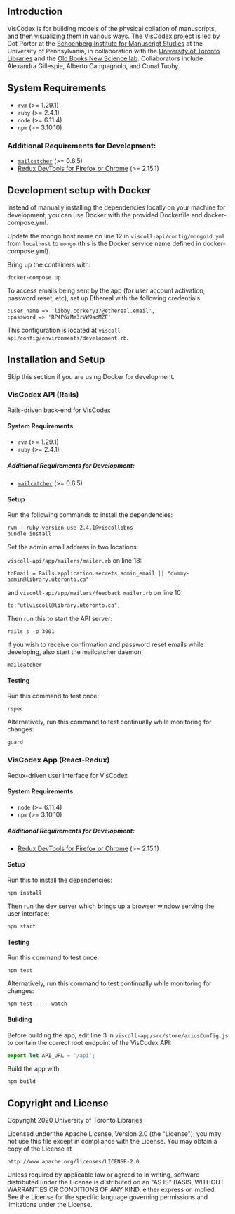 ## Introduction

VisCodex is for building models of the physical collation of manuscripts, and then visualizing them in various ways. The VisCodex project is led by Dot Porter at the [Schoenberg Institute for Manuscript Studies](https://schoenberginstitute.org/) at the University of Pennsylvania, in collaboration with the [University of Toronto Libraries](https://onesearch.library.utoronto.ca/about) and the [Old Books New Science lab](https://oldbooksnewscience.com/). Collaborators include Alexandra Gillespie, Alberto Campagnolo, and Conal Tuohy.

## System Requirements

- `rvm` (>= 1.29.1)
- `ruby` (>= 2.4.1)
- `node` (>= 6.11.4)
- `npm` (>= 3.10.10)

### Additional Requirements for Development:

- [`mailcatcher`](https://mailcatcher.me/) (>= 0.6.5)
- [Redux DevTools for Firefox or Chrome](https://github.com/zalmoxisus/redux-devtools-extension) (>= 2.15.1)

## Development setup with Docker

Instead of manually installing the dependencies locally on your machine for development, you can use Docker with the provided Dockerfile and docker-compose.yml. 

Update the mongo host name on line 12 in `viscoll-api/config/mongoid.yml` from `localhost` to `mongo` (this is the Docker service name defined in docker-compose.yml).

Bring up the containers with:

```
docker-compose up
```

To access emails being sent by the app (for user account activation, password reset, etc), set up Ethereal with the following credentials:

```
:user_name => 'libby.corkery17@ethereal.email',
:password => 'RP4P6zMm3rVW9adMZF'
```
This configuration is located at `viscoll-api/config/environments/development.rb`.

## Installation and Setup

Skip this section if you are using Docker for development.

### VisCodex API (Rails)

Rails-driven back-end for VisCodex

#### System Requirements

- `rvm` (>= 1.29.1)
- `ruby` (>= 2.4.1)

##### Additional Requirements for Development:

- [`mailcatcher`](https://mailcatcher.me/) (>= 0.6.5)

#### Setup

Run the following commands to install the dependencies:
```
rvm --ruby-version use 2.4.1@viscollobns
bundle install
```

Set the admin email address in two locations:

`viscoll-api/app/mailers/mailer.rb` on line 18: 

```
toEmail = Rails.application.secrets.admin_email || "dummy-admin@library.utoronto.ca"
```

and `viscoll-api/app/mailers/feedback_mailer.rb` on line 10:

```
to:"utlviscoll@library.utoronto.ca",
```

Then run this to start the API server:
```
rails s -p 3001
```

If you wish to receive confirmation and password reset emails while developing, also start the mailcatcher daemon:
```
mailcatcher
```

#### Testing

Run this command to test once:
```
rspec
```

Alternatively, run this command to test continually while monitoring for changes:
```
guard
```

### VisCodex App (React-Redux)

Redux-driven user interface for VisCodex

#### System Requirements

- `node` (>= 6.11.4)
- `npm` (>= 3.10.10)

##### Additional Requirements for Development:

- [Redux DevTools for Firefox or Chrome](https://github.com/zalmoxisus/redux-devtools-extension) (>= 2.15.1)

#### Setup

Run this to install the dependencies:
```
npm install
```

Then run the dev server which brings up a browser window serving the user interface: 
```
npm start
```

#### Testing

Run this command to test once:
```
npm test
```

Alternatively, run this command to test continually while monitoring for changes:
```
npm test -- --watch
```

#### Building

Before building the app, edit line 3 in `viscoll-app/src/store/axiosConfig.js` to contain the correct root endpoint of the VisCodex API: 

```Javascript
export let API_URL = '/api';

```

Build the app with:
```
npm build
```



## Copyright and License

Copyright 2020 University of Toronto Libraries

Licensed under the Apache License, Version 2.0 (the "License");
you may not use this file except in compliance with the License.
You may obtain a copy of the License at

    http://www.apache.org/licenses/LICENSE-2.0

Unless required by applicable law or agreed to in writing, software
distributed under the License is distributed on an "AS IS" BASIS,
WITHOUT WARRANTIES OR CONDITIONS OF ANY KIND, either express or implied.
See the License for the specific language governing permissions and
limitations under the License.
